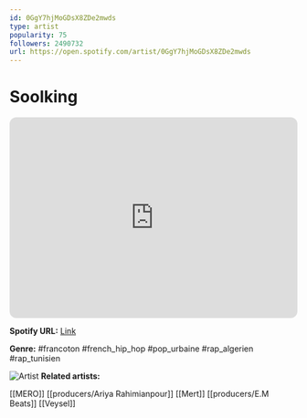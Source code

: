 ```yaml
---
id: 0GgY7hjMoGDsX8ZDe2mwds
type: artist
popularity: 75
followers: 2490732
url: https://open.spotify.com/artist/0GgY7hjMoGDsX8ZDe2mwds
---
```

# Soolking

<iframe style="border-radius:12px" src="https://open.spotify.com/embed/artist/0GgY7hjMoGDsX8ZDe2mwds" width="100%" height="352" frameBorder="0" allowfullscreen="" allow="autoplay; clipboard-write; encrypted-media; fullscreen; picture-in-picture" loading="lazy"></iframe>

**Spotify URL:** [Link](https://open.spotify.com/artist/0GgY7hjMoGDsX8ZDe2mwds)

**Genre:**  #francoton #french_hip_hop #pop_urbaine #rap_algerien #rap_tunisien

![Artist](https://i.scdn.co/image/ab6761610000e5eb58dc66bbe8d0a0d2d9e3c980)
**Related artists:**

[[MERO]]
[[producers/Ariya Rahimianpour]]
[[Mert]]
[[producers/E.M Beats]]
[[Veysel]]
